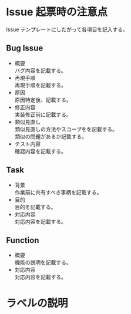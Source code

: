 # Issue 起票時の注意点
Issue テンプレートにしたがって各項目を記入する。
## Bug Issue
* 概要  
バグ内容を記載する。
* 再現手順  
再現手順を記載する。
* 原因  
原因特定後、記載する。
* 修正内容  
実装修正前に記載する。
* 類似見直し  
類似見直しの方法やスコープをを記載する。  
類似の問題があるか記載する。
* テスト内容  
確認内容を記載する。

## Task
* 背景  
作業前に共有すべき事柄を記載する。
* 目的  
目的を記載する。
* 対応内容  
対応内容を記載する。

## Function
* 概要  
機能の説明を記載する。
* 対応内容  
対応内容を記載する。

# ラベルの説明


